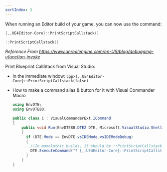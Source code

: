 ```yaml
---
sortIndex: 3
---
```


When running an Editor build of your game, you can now use the command:

```cpp
{,,UE4Editor-Core}::PrintScriptCallstack()

::PrintScriptCallstack()
```

*Reference From <https://www.unrealengine.com/en-US/blog/debugging-ufunction-invoke>*

Print Blueprint CallStack from Visual Studio:
- In the immediate window: `cpp>{,,UE4Editor-Core}::PrintScriptCallstack(false)`

- How to make a command alias & button for it with Visual Commander Macro

  ```csharp
  using EnvDTE;
  using EnvDTE80;

  public class C : VisualCommanderExt.ICommand
  {
      public void Run(EnvDTE80.DTE2 DTE, Microsoft.VisualStudio.Shell.Package package)
      {
        if (DTE.Mode == EnvDTE.vsIDEMode.vsIDEModeDebug)
        {
          //In monolothic builds, it should be ::PrintScriptCallstack()
          DTE.ExecuteCommand("? {,,UE4Editor-Core}::PrintScriptCallstack(false)");
        }
      }
  }
  ```
